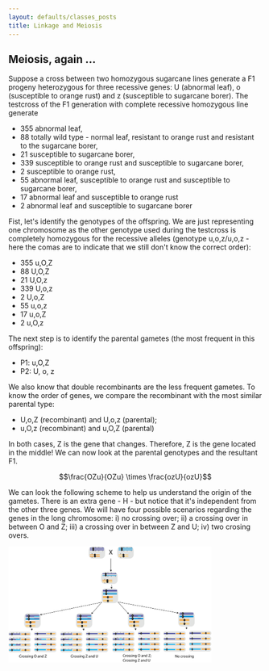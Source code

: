 ```yaml
---
layout: defaults/classes_posts
title: Linkage and Meiosis
---
```


## Meiosis, again ...

Suppose a cross between two homozygous sugarcane lines generate a F1 progeny heterozygous for three recessive genes: U (abnormal leaf), o (susceptible to orange rust) and z (susceptible to sugarcane borer). The testcross of the F1 generation with complete recessive homozygous line generate

*	355 abnormal leaf, 
*	88 totally wild type - normal leaf, resistant to orange rust and resistant to the sugarcane borer, 
*	21 susceptible to sugarcane borer, 
*	339 susceptible to orange rust and susceptible to sugarcane borer, 
*	2 susceptible to orange rust, 
*	55 abnormal leaf, susceptible to orange rust and susceptible to sugarcane borer, 
*	17 abnormal leaf and susceptible to orange rust
*	2 abnormal leaf and susceptible to sugarcane borer

Fist, let's identify the genotypes of the offspring. We are just representing one chromosome as the other genotype used during the testcross is completely homozygous for the recessive alleles (genotype u,o,z/u,o,z - here the comas are to indicate that we still don't know the correct order):

*	355 u,O,Z
*	88 U,O,Z
*	21 U,O,z 
*	339 U,o,z
*	2 U,o,Z
*	55 u,o,z
*	17 u,o,Z
*	2 u,O,z

The next step is to identify the parental gametes (the most frequent in this offspring):

* P1: u,O,Z
* P2: U, o, z

We also know that double recombinants are the less frequent gametes. To know the order of genes, we compare the recombinant with the most similar parental type:

* U,o,Z (recombinant) and U,o,z (parental); 
* u,O,z (recombinant) and u,O,Z (parental)

In both cases, Z is the gene that changes. Therefore, Z is the gene located in the middle! We can now look at the parental genotypes and the resultant F1.

$$\frac{OZu}{OZu} \times \frac{ozU}{ozU}$$

We can look the following scheme to help us understand the origin of the gametes. There is an extra gene - H - but notice that it's independent from the other three genes. We will have four possible scenarios regarding the genes in the long chromosome: i) no crossing over; ii) a crossing over in between O and Z; iii) a crossing over in between Z and U; iv) two crosing overs. 

<img width="80%" src='figures/linkage_meio.png'>


